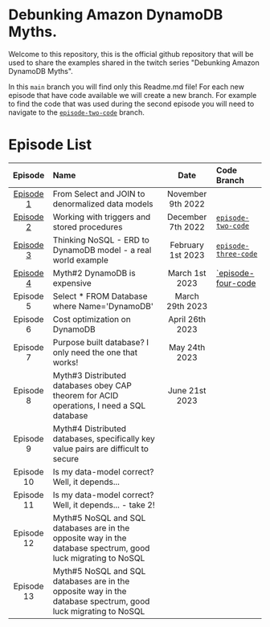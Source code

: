 <!-- /*
 * Copyright Amazon.com, Inc. or its affiliates. All Rights Reserved.
 * SPDX-License-Identifier: MIT-0
 *
 * Permission is hereby granted, free of charge, to any person obtaining a copy of this
 * software and associated documentation files (the "Software"), to deal in the Software
 * without restriction, including without limitation the rights to use, copy, modify,
 * merge, publish, distribute, sublicense, and/or sell copies of the Software, and to
 * permit persons to whom the Software is furnished to do so.
 *
 * THE SOFTWARE IS PROVIDED "AS IS", WITHOUT WARRANTY OF ANY KIND, EXPRESS OR IMPLIED,
 * INCLUDING BUT NOT LIMITED TO THE WARRANTIES OF MERCHANTABILITY, FITNESS FOR A
 * PARTICULAR PURPOSE AND NONINFRINGEMENT. IN NO EVENT SHALL THE AUTHORS OR COPYRIGHT
 * HOLDERS BE LIABLE FOR ANY CLAIM, DAMAGES OR OTHER LIABILITY, WHETHER IN AN ACTION
 * OF CONTRACT, TORT OR OTHERWISE, ARISING FROM, OUT OF OR IN CONNECTION WITH THE
 * SOFTWARE OR THE USE OR OTHER DEALINGS IN THE SOFTWARE.
 */ -->

# Debunking Amazon DynamoDB Myths.

Welcome to this repository, this is the official github repository that will be used to share the examples shared in the twitch series "Debunking Amazon DynamoDB Myths".

In this `main` branch you will find only this Readme.md file! For each new episode that have code available we will create a new branch. For example to find the code that was used during the second episode you will need to navigate to the [`episode-two-code`](https://github.com/aws-samples/dynamodb-debunking-myths/tree/episode-two-code) branch.

# Episode List

|                       Episode                        | Name                                                                                                          |       Date        | Code Branch                                                                                             |
| :--------------------------------------------------: | :------------------------------------------------------------------------------------------------------------ | :---------------: | :------------------------------------------------------------------------------------------------------ |
| [Episode 1](https://www.twitch.tv/videos/1648201291) | From Select and JOIN to denormalized data models                                                              | November 9th 2022 |                                                                                                         |
| [Episode 2](https://www.twitch.tv/videos/1673071524) | Working with triggers and stored procedures                                                                   | December 7th 2022 | [`episode-two-code`](https://github.com/aws-samples/dynamodb-debunking-myths/tree/episode-two-code)     |
| [Episode 3](https://www.twitch.tv/videos/1725212180) | Thinking NoSQL - ERD to DynamoDB model - a real world example                                                 | February 1st 2023 | [`episode-three-code`](https://github.com/aws-samples/dynamodb-debunking-myths/tree/episode-three-code) |
| [Episode 4](https://www.twitch.tv/videos/1757375715) | Myth#2 DynamoDB is expensive                                                                                  |  March 1st 2023   | [`episode-four-code](https://github.com/aws-samples/dynamodb-reports-denormalization-sample)            |
|                      Episode 5                       | Select \* FROM Database where Name='DynamoDB'                                                                 |  March 29th 2023  |                                                                                                         |
|                      Episode 6                       | Cost optimization on DynamoDB                                                                                 |  April 26th 2023  |                                                                                                         |
|                      Episode 7                       | Purpose built database? I only need the one that works!                                                       |   May 24th 2023   |                                                                                                         |
|                      Episode 8                       | Myth#3 Distributed databases obey CAP theorem for ACID operations, I need a SQL database                      |  June 21st 2023   |                                                                                                         |
|                      Episode 9                       | Myth#4 Distributed databases, specifically key value pairs are difficult to secure                            |                   |                                                                                                         |
|                      Episode 10                      | Is my data-model correct? Well, it depends...                                                                 |                   |                                                                                                         |
|                      Episode 11                      | Is my data-model correct? Well, it depends... - take 2!                                                       |                   |                                                                                                         |
|                      Episode 12                      | Myth#5 NoSQL and SQL databases are in the opposite way in the database spectrum, good luck migrating to NoSQL |                   |                                                                                                         |
|                      Episode 13                      | Myth#5 NoSQL and SQL databases are in the opposite way in the database spectrum, good luck migrating to NoSQL |                   |                                                                                                         |
